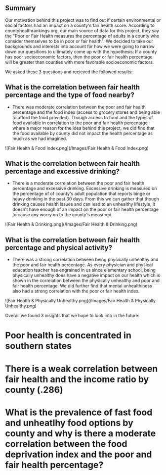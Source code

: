 ## Summary
Our motivation behind this project was to find out if certain environmental or social factors had an impact on a county's fair health score. According to countyhealthrankings.org, our main source of data for this project, they say the "Poor or Fair Health measures the percentage of adults in a county who consider themselves to be in poor or fair health". We decided to take our backgrounds and interests into account for how we were going to narrow down our quesitions to ultimately come up with the hypothesis: If a county has poor socioeconomic factors, then the poor or fair health percentage will be greater than counties with more favorable socioeconomic factors.

We asked these 3 questions and recieved the followed results:


## What is the correlation between fair health percentage and the type of food nearby?
  - There was moderate correlation between the poor and fair health percentage and the food index (access to grocery stores and being able to afford the food provided). Though access to food and the types of food available in correlation to the poor and fair health percentage where a major reason for the idea behind this project, we did find that the food available by county did not impact the health percentage as much as we had imagined. 
  
 ![Fair Health & Food Index.png](/Images/Fair Health & Food Index.png)
 
## What is the correlation between fair health percentage and excessive drinking?
  - There is a moderate correlation between the poor and fair health percentage and excessive drinking. Excessive drinking is measured on the percentage of of county's adult population that reports binge or heavy drinking in the past 30 days. From this we can gather that though drinking causes health issues and can lead to an unhealthy lifestyle, it doesn't have enough of an impact on the poor or fair health percentage to cause any worry on to the county's measured. 
  
  ![Fair Health & Drinking.png](/Images/Fair Health & Drinking.png)
 
## What is the correlation between fair health percentage and physical activity?
  - There was a strong correlation between being physically unhealthy and the poor and fair health percentage. As every physician and physical education teacher has engrained in us since elementary school, being physically unhealthy does have a negative impact on our health which is shown in the correlation between the physically unhealthy and poor and fair health percentage. We did further find that mental unhealthiness also had a strong correlation with the poor or fair health index.

![Fair Health & Physically Unhealthy.png](/Images/Fair Health & Physically Unhealthy.png)


Overall we found 3 insights that we hope to look into in the future:

# Poor health is concentrated in southern states 
# There is a weak correlation between fair health and the income ratio by county (.286)
# What is the prevalence of fast food and unheatlhy food options by county and why is there a moderate correlation between the food deprivation index and the poor and fair health percentage?

